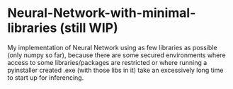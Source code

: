 # Neural-Network-with-minimal-libraries (still WIP)
My implementation of Neural Network using as few libraries as possible (only numpy so far), because there are some secured environments where access to some libraries/packages are restricted or where running a pyinstaller created .exe (with those libs in it) take an excessively long time to start up for inferencing.
